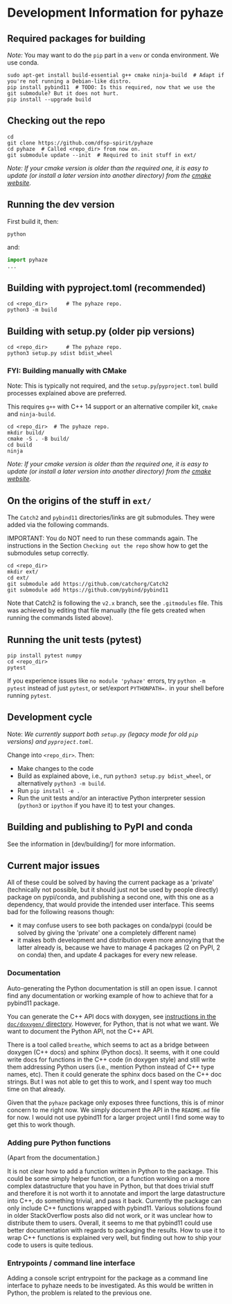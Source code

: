 # Development Information for pyhaze


## Required packages for building

*Note:* You may want to do the `pip` part in a `venv` or conda environment. We use conda.

```shell
sudo apt-get install build-essential g++ cmake ninja-build  # Adapt if you're not running a Debian-like distro.
pip install pybind11  # TODO: Is this required, now that we use the git submodule? But it does not hurt.
pip install --upgrade build
```

## Checking out the repo

```shell
cd
git clone https://github.com/dfsp-spirit/pyhaze
cd pyhaze  # Called <repo_dir> from now on.
git submodule update --init  # Required to init stuff in ext/
```

*Note: If your cmake version is older than the required one, it is easy to update (or install a later version into another directory) from the [cmake website](https://cmake.org/download).*

## Running the dev version

First build it, then:

```shell
python
```

and:

```python
import pyhaze
...
```

## Building with pyproject.toml (recommended)

```shell
cd <repo_dir>      # The pyhaze repo.
python3 -m build
```


## Building with setup.py (older pip versions)


```shell
cd <repo_dir>      # The pyhaze repo.
python3 setup.py sdist bdist_wheel
```

### FYI: Building manually with CMake

Note: This is typically not required, and the `setup.py`/`pyproject.toml` build processes explained above are preferred.

This requires `g++` with C++ 14 support or an alternative compiler kit, `cmake` and `ninja-build`.

```shell
cd <repo_dir>  # The pyhaze repo.
mkdir build/
cmake -S . -B build/
cd build
ninja
```

*Note: If your cmake version is older than the required one, it is easy to update (or install a later version into another directory) from the [cmake website](https://cmake.org/download).*



## On the origins of the stuff in `ext/`

The `Catch2` and `pybind11` directories/links are git submodules. They were added via the following commands.

IMPORTANT: You do NOT need to run these commands again. The instructions in the Section `Checking out the repo` show how to get the submodules setup correctly.

```shell
cd <repo_dir>
mkdir ext/
cd ext/
git submodule add https://github.com/catchorg/Catch2
git submodule add https://github.com/pybind/pybind11
```

Note that Catch2 is following the `v2.x` branch, see the `.gitmodules` file. This was achieved by editing that file
manually (the file gets created when running the commands listed above).


## Running the unit tests (pytest)

```shell
pip install pytest numpy
cd <repo_dir>
pytest
```

If you experience issues like `no module 'pyhaze'` errors, try `python -m pytest` instead of just `pytest`, or
set/export `PYTHONPATH=.` in your shell before running `pytest`.

## Development cycle

Note: *We currently support both `setup.py` (legacy mode for old `pip` versions) and `pyproject.toml`.*

Change into `<repo_dir>`. Then:

* Make changes to the code
* Build as explained above, i.e., run `python3 setup.py bdist_wheel`, or alternatively `python3 -m build`.
* Run `pip install -e .`
* Run the unit tests and/or an interactive Python interpreter session (`python3` or `ipython` if you have it) to test your changes.


## Building and publishing to PyPI and conda

See the information in [dev/building/] for more information.

## Current major issues

All of these could be solved by having the current package as a 'private' (technically not possible, but it should just not be used by people directly) package on pypi/conda,
and publishing a second one, with this one as a dependency, that would provide the intended user interface. This seems bad for the following reasons though:

* it may confuse users to see both packages on conda/pypi (could be solved by giving the 'private' one a completely different name)
* it makes both development and distribution even more annoying that the latter already is, because we have to manage 4 packages (2 on PyPI, 2 on conda) then, and update 4 packages for every new release.

### Documentation

Auto-generating the Python documentation is still an open issue. I cannot find any documentation or working
example of how to achieve that for a pybind11 package.

You can generate the C++ API docs with doxygen, see [instructions in the `doc/doxygen/` directory](./doc/doxygen/README_doxygen.md). However, for Python, that is not what we want. We want to document the Python API, not the C++ API.

There is a tool called `breathe`, which seems to act as a
bridge between doxygen (C++ docs) and sphinx (Python docs). It seems, with it one could write docs for functions in the C++ code (in doxygen style) and still write them addressing Python users (i.e., mention Python instead of C++
type names, etc). Then it could generate the sphinx docs based on the C++ doc strings. But I was not able to get this to work, and I spent way too much time on that already.

Given that the `pyhaze` package only exposes three functions, this is of minor concern to me right now. We simply document the API in the `README.md` file for now. I would not use pybind11 for a larger project until I find some way to get this to work though.


### Adding pure Python functions
(Apart from the documentation.)


It is not clear how to add a function written in Python to the package. This could be some simply helper function, or a function working on a more complex datastructure that you have in Python, but that does trivial stuff and therefore it is not worth it to annotate and import the large datastructure into C++, do something trivial, and pass it back. Currently the package can only include C++ functions wrapped with pybind11. Various solutions found in older StackOverflow posts also did not work, or it was unclear how to distribute them to users. Overall, it seems to me that pybind11 could use better documentation with regards to packaging the results. How to use it to wrap C++ functions is explained very well, but finding out how to ship your code to users is quite tedious.

### Entrypoints / command line interface

Adding a console script entrypoint for the package as a command line interface to pyhaze needs to be investigated. As this would be written in Python, the problem is related to the previous one.
